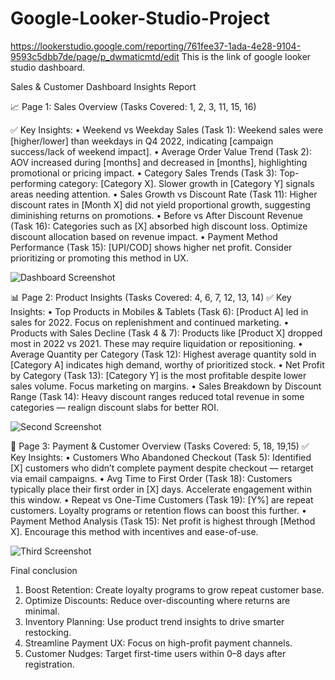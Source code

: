 # Google-Looker-Studio-Project
https://lookerstudio.google.com/reporting/761fee37-1ada-4e28-9104-9593c5dbb7de/page/p_dwmaticmtd/edit This is the link of google looker studio dashboard.


Sales & Customer Dashboard Insights Report

📈  Page 1: Sales Overview
(Tasks Covered: 1, 2, 3, 11, 15, 16)

✅ Key Insights:
•	Weekend vs Weekday Sales (Task 1): Weekend sales were [higher/lower] than weekdays in Q4 2022, indicating [campaign success/lack of weekend impact].
•	Average Order Value Trend (Task 2): AOV increased during [months] and decreased in [months], highlighting promotional or pricing impact.
•	Category Sales Trends (Task 3): Top-performing category: [Category X]. Slower growth in [Category Y] signals areas needing attention.
•	Sales Growth vs Discount Rate (Task 11): Higher discount rates in [Month X] did not yield proportional growth, suggesting diminishing returns on promotions.
•	Before vs After Discount Revenue (Task 16): Categories such as [X] absorbed high discount loss. Optimize discount allocation based on revenue impact.
•	Payment Method Performance (Task 15): [UPI/COD] shows higher net profit. Consider prioritizing or promoting this method in UX.



![Dashboard Screenshot](https://github.com/pawanichaudharyy/Google-Looker-Studio-Project/raw/main/Screenshot%20(14).png)




📊  Page 2: Product Insights
(Tasks Covered: 4, 6, 7, 12, 13, 14)
✅ Key Insights:
•	Top Products in Mobiles & Tablets (Task 6): [Product A] led in sales for 2022. Focus on replenishment and continued marketing.
•	Products with Sales Decline (Task 4 & 7): Products like [Product X] dropped most in 2022 vs 2021. These may require liquidation or repositioning.
•	Average Quantity per Category (Task 12): Highest average quantity sold in [Category A] indicates high demand, worthy of prioritized stock.
•	Net Profit by Category (Task 13): [Category Y] is the most profitable despite lower sales volume. Focus marketing on margins.
•	Sales Breakdown by Discount Range (Task 14): Heavy discount ranges reduced total revenue in some categories — realign discount slabs for better ROI.


![Second Screenshot](https://github.com/pawanichaudharyy/Google-Looker-Studio-Project/raw/main/Screenshot%20(15).png)


📅 Page 3: Payment & Customer Overview
(Tasks Covered: 5, 18, 19,15)
✅ Key Insights:
•	Customers Who Abandoned Checkout (Task 5): Identified [X] customers who didn’t complete payment despite checkout — retarget via email campaigns.
•	Avg Time to First Order (Task 18): Customers typically place their first order in [X] days. Accelerate engagement within this window.
•	Repeat vs One-Time Customers (Task 19): [Y%] are repeat customers. Loyalty programs or retention flows can boost this further.
•	Payment Method Analysis (Task 15): Net profit is highest through [Method X]. Encourage this method with incentives and ease-of-use.



![Third Screenshot](https://github.com/pawanichaudharyy/Google-Looker-Studio-Project/raw/main/Screenshot%20(16).png)


Final conclusion 
1.	Boost Retention: Create loyalty programs to grow repeat customer base.
2.	Optimize Discounts: Reduce over-discounting where returns are minimal.
3.	Inventory Planning: Use product trend insights to drive smarter restocking.
4.	Streamline Payment UX: Focus on high-profit payment channels.
5.	Customer Nudges: Target first-time users within 0–8 days after registration.
 

